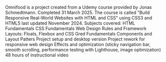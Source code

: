 Omnifood is a project created from a Udemy course provided by Jonas Schmedtmann. Completed 31 March 2025.
The course is called "Build Responsive Real-World Websites with HTML and CSS" using CSS3 and HTML5 last updated November 2024.
Subjects covered:
HTML Fundamentals
CSS Fundamentals
Web Design Rules and Framework
Layouts: Floats, Flexbox and CSS Gred Fundamentals
Components and Layout Patters
Project setup and desktop version
Project rework for responsive web design
Effects and optimization (sticky navigation bar, smooth scrolling, performance testing with Lighthouse, image optimization)
48 hours of instructional video

